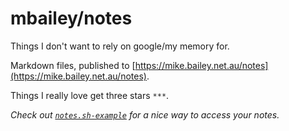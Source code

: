 # mbailey/notes

Things I don't want to rely on google/my memory for.

Markdown files, published to [https://mike.bailey.net.au/notes](https://mike.bailey.net.au/notes).

Things I really love get three stars `***`.

*Check out [`notes.sh-example`](https://github.com/mbailey/notes/blob/master/notes.sh-example) for a nice way to access your notes.*

